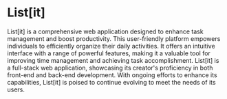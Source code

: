 # List[it]
List[it] is a comprehensive web application designed to enhance task management and boost productivity. This user-friendly platform empowers individuals to efficiently organize their daily activities. It offers an intuitive interface with a range of powerful features, making it a valuable tool for improving time management and achieving task accomplishment. List[it] is a full-stack web application, showcasing its creator's proficiency in both front-end and back-end development. With ongoing efforts to enhance its capabilities, List[it] is poised to continue evolving to meet the needs of its users.